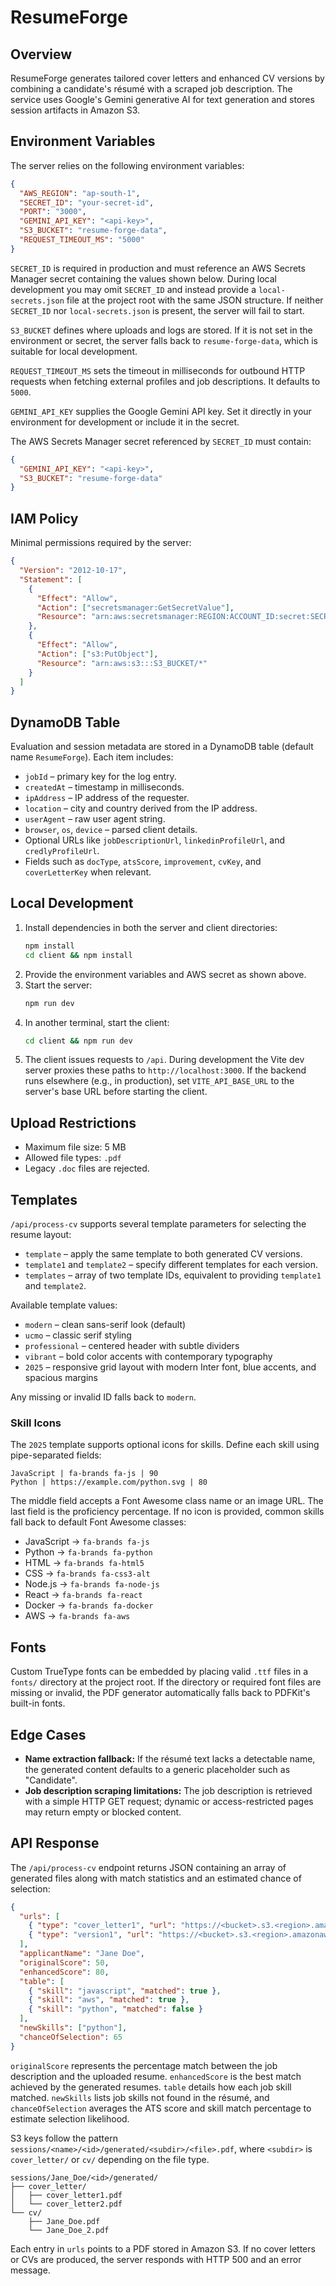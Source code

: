 # ResumeForge

## Overview
ResumeForge generates tailored cover letters and enhanced CV versions by combining a candidate's résumé with a scraped job description. The service uses Google's Gemini generative AI for text generation and stores session artifacts in Amazon S3.

## Environment Variables
The server relies on the following environment variables:

```json
{
  "AWS_REGION": "ap-south-1",
  "SECRET_ID": "your-secret-id",
  "PORT": "3000",
  "GEMINI_API_KEY": "<api-key>",
  "S3_BUCKET": "resume-forge-data",
  "REQUEST_TIMEOUT_MS": "5000"
}
```

`SECRET_ID` is required in production and must reference an AWS Secrets Manager secret containing the values shown below. During
local development you may omit `SECRET_ID` and instead provide a `local-secrets.json` file at the project root with the same
JSON structure. If neither `SECRET_ID` nor `local-secrets.json` is present, the server will fail to start.

`S3_BUCKET` defines where uploads and logs are stored. If it is not set in the environment or secret, the server falls back to
`resume-forge-data`, which is suitable for local development.

`REQUEST_TIMEOUT_MS` sets the timeout in milliseconds for outbound HTTP requests when fetching external profiles and job descriptions. It defaults to `5000`.

`GEMINI_API_KEY` supplies the Google Gemini API key. Set it directly in your environment for development or include it in the
secret.

The AWS Secrets Manager secret referenced by `SECRET_ID` must contain:

```json
{
  "GEMINI_API_KEY": "<api-key>",
  "S3_BUCKET": "resume-forge-data"
}
```

## IAM Policy
Minimal permissions required by the server:

```json
{
  "Version": "2012-10-17",
  "Statement": [
    {
      "Effect": "Allow",
      "Action": ["secretsmanager:GetSecretValue"],
      "Resource": "arn:aws:secretsmanager:REGION:ACCOUNT_ID:secret:SECRET_ID"
    },
    {
      "Effect": "Allow",
      "Action": ["s3:PutObject"],
      "Resource": "arn:aws:s3:::S3_BUCKET/*"
    }
  ]
}
```

## DynamoDB Table
Evaluation and session metadata are stored in a DynamoDB table (default name `ResumeForge`).
Each item includes:

- `jobId` – primary key for the log entry.
- `createdAt` – timestamp in milliseconds.
- `ipAddress` – IP address of the requester.
- `location` – city and country derived from the IP address.
- `userAgent` – raw user agent string.
- `browser`, `os`, `device` – parsed client details.
- Optional URLs like `jobDescriptionUrl`, `linkedinProfileUrl`, and `credlyProfileUrl`.
- Fields such as `docType`, `atsScore`, `improvement`, `cvKey`, and `coverLetterKey` when relevant.

## Local Development
1. Install dependencies in both the server and client directories:
   ```bash
   npm install
   cd client && npm install
   ```
2. Provide the environment variables and AWS secret as shown above.
3. Start the server:
   ```bash
   npm run dev
   ```
4. In another terminal, start the client:
   ```bash
   cd client && npm run dev
   ```
5. The client issues requests to `/api`. During development the Vite dev server proxies these paths to `http://localhost:3000`.
   If the backend runs elsewhere (e.g., in production), set `VITE_API_BASE_URL` to the server's base URL before starting the client.

## Upload Restrictions
- Maximum file size: 5&nbsp;MB
- Allowed file types: `.pdf`
- Legacy `.doc` files are rejected.

## Templates
`/api/process-cv` supports several template parameters for selecting the resume layout:

- `template` – apply the same template to both generated CV versions.
- `template1` and `template2` – specify different templates for each version.
- `templates` – array of two template IDs, equivalent to providing `template1` and `template2`.

Available template values:
- `modern` – clean sans-serif look (default)
- `ucmo` – classic serif styling
- `professional` – centered header with subtle dividers
- `vibrant` – bold color accents with contemporary typography
- `2025` – responsive grid layout with modern Inter font, blue accents, and spacious margins

Any missing or invalid ID falls back to `modern`.

### Skill Icons
The `2025` template supports optional icons for skills. Define each skill using pipe-separated fields:

```
JavaScript | fa-brands fa-js | 90
Python | https://example.com/python.svg | 80
```

The middle field accepts a Font Awesome class name or an image URL. The last field is the proficiency percentage. If no icon is provided, common skills fall back to default Font Awesome classes:

- JavaScript → `fa-brands fa-js`
- Python → `fa-brands fa-python`
- HTML → `fa-brands fa-html5`
- CSS → `fa-brands fa-css3-alt`
- Node.js → `fa-brands fa-node-js`
- React → `fa-brands fa-react`
- Docker → `fa-brands fa-docker`
- AWS → `fa-brands fa-aws`

## Fonts
Custom TrueType fonts can be embedded by placing valid `.ttf` files in a `fonts/` directory at the project root. If the directory or required font files are missing or invalid, the PDF generator automatically falls back to PDFKit's built-in fonts.


## Edge Cases
- **Name extraction fallback:** If the résumé text lacks a detectable name, the generated content defaults to a generic placeholder such as "Candidate".
- **Job description scraping limitations:** The job description is retrieved with a simple HTTP GET request; dynamic or access-restricted pages may return empty or blocked content.

## API Response
The `/api/process-cv` endpoint returns JSON containing an array of generated files along with match statistics and an estimated chance of selection:

```json
{
  "urls": [
    { "type": "cover_letter1", "url": "https://<bucket>.s3.<region>.amazonaws.com/sessions/Jane_Doe/<id>/generated/cover_letter/cover_letter1.pdf" },
    { "type": "version1", "url": "https://<bucket>.s3.<region>.amazonaws.com/sessions/Jane_Doe/<id>/generated/cv/Jane_Doe.pdf" }
  ],
  "applicantName": "Jane Doe",
  "originalScore": 50,
  "enhancedScore": 80,
  "table": [
    { "skill": "javascript", "matched": true },
    { "skill": "aws", "matched": true },
    { "skill": "python", "matched": false }
  ],
  "newSkills": ["python"],
  "chanceOfSelection": 65
}
```

`originalScore` represents the percentage match between the job description and the uploaded resume. `enhancedScore` is the best match achieved by the generated resumes. `table` details how each job skill matched. `newSkills` lists job skills not found in the résumé, and `chanceOfSelection` averages the ATS score and skill match percentage to estimate selection likelihood.

S3 keys follow the pattern `sessions/<name>/<id>/generated/<subdir>/<file>.pdf`, where `<subdir>` is `cover_letter/` or `cv/` depending on the file type.

```
sessions/Jane_Doe/<id>/generated/
├── cover_letter/
│   ├── cover_letter1.pdf
│   └── cover_letter2.pdf
└── cv/
    ├── Jane_Doe.pdf
    └── Jane_Doe_2.pdf
```

Each entry in `urls` points to a PDF stored in Amazon S3. If no cover letters or CVs are produced, the server responds with HTTP 500 and an error message.
